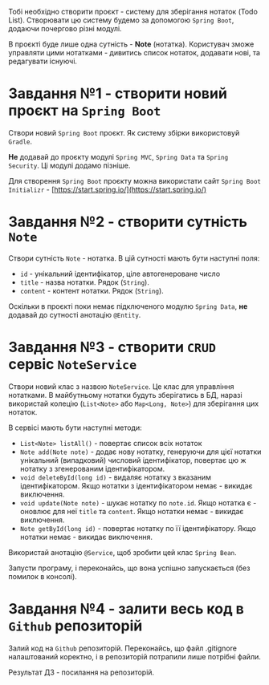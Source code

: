 Тобі необхідно створити проєкт - систему для зберігання нотаток (Todo List). Створювати цю систему будемо за допомогою `Spring Boot`, додаючи почергово різні модулі.

В проєкті буде лише одна сутність - **Note** (нотатка). Користувач зможе управляти цими нотатками - дивитись список нотаток, додавати нові, та редагувати існуючі.

# Завдання №1 - створити новий проєкт на `Spring Boot`

Створи новий `Spring Boot` проєкт. Як систему збірки використовуй `Gradle`.

**Не** додавай до проєкту модулі `Spring MVC`, `Spring Data` та `Spring Security`. Ці модулі додамо пізніше.

Для створення `Spring Boot` проєкту можна використати сайт `Spring Boot` `Initializr` - [https://start.spring.io/](https://start.spring.io/)

# Завдання №2 - створити сутність `Note`

Створи сутність `Note` - нотатка. В цій сутності мають бути наступні поля:

- `id` - унікальний ідентифікатор, ціле автогенероване число
- `title` - назва нотатки. Рядок (`String`).
- `content` - контент нотатки. Рядок (`String`).

Оскільки в проєкті поки немає підключеного модулю `Spring Data`, **не** додавай до сутності анотацію `@Entity`.

# Завдання №3 - створити `CRUD` сервіс `NoteService`

Створи новий клас з назвою `NoteService`. Це клас для управління нотатками. В майбутньому нотатки будуть зберігатись в БД, наразі використай колецію (`List<Note>` або `Map<Long, Note>`) для зберігання цих нотаток.

В сервісі мають бути наступні методи:

- `List<Note> listAll()` - повертає список всіх нотаток
- `Note add(Note note)` - додає нову нотатку, генеруючи для цієї нотатки унікальний (випадковий) числовий ідентифікатор, повертає цю ж нотатку з згенерованим ідентифікатором.
- `void deleteById(long id)` - видаляє нотатку з вказаним ідентифікатором. Якщо нотатки з ідентифікатором немає - викидає виключення.
- `void update(Note note)` - шукає нотатку по `note.id`. Якщо нотатка є - оновлює для неї `title` та `content`. Якщо нотатки немає - викидає виключення.
- `Note getById(long id)` - повертає нотатку по її ідентифікатору. Якщо нотатки немає - викидає виключення.

Використай анотацію `@Service`, щоб зробити цей клас `Spring Bean`.

Запусти програму, і переконайсь, що вона успішно запускається (без помилок в консолі).

# Завдання №4 - залити весь код в `Github` репозиторій

Залий код на `Github` репозиторій. Переконайсь, що файл .gitignore налаштований коректно, і в репозиторій потрапили лише потрібні файли.

Результат ДЗ - посилання на репозиторій.